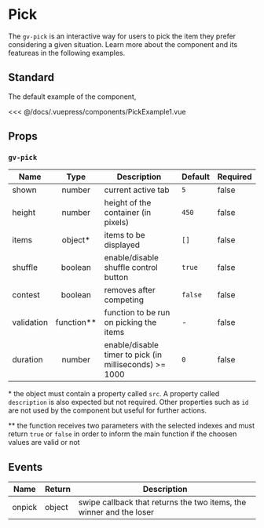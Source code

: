 # Pick

The `gv-pick` is an interactive way for users to pick the item they prefer considering a given situation. Learn more about the component and its featureas in the following examples.

## Standard

The default example of the component,

<pick-example-1 />

<<< @/docs/.vuepress/components/PickExample1.vue

## Props

### `gv-pick`

| Name       |     Type     | Description                                            | Default | Required |
| ---------- | :----------: | ------------------------------------------------------ | ------- | -------- |
| shown      |    number    | current active tab                                     | `5`     | false    |
| height     |    number    | height of the container (in pixels)                    | `450`   | false    |
| items      |   object\*   | items to be displayed                                  | `[]`    | false    |
| shuffle    |   boolean    | enable/disable shuffle control button                  | `true`  | false    |
| contest    |   boolean    | removes after competing                                | `false` | false    |
| validation | function\*\* | function to be run on picking the items                | -       | false    |
| duration   |    number    | enable/disable timer to pick (in milliseconds) >= 1000 | `0`     | false    |

\* the object must contain a property called `src`. A property called `description` is also expected but not required. Other properties such as `id` are not used by the component but useful for further actions.

\*\* the function receives two parameters with the selected indexes and must return `true` or `false` in order to inform the main function if the choosen values are valid or not

## Events

| Name   | Return | Description                                                         |
| ------ | ------ | ------------------------------------------------------------------- |
| onpick | object | swipe callback that returns the two items, the winner and the loser |
